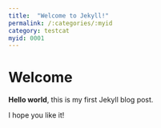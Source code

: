 ```yaml
---
title:  "Welcome to Jekyll!"
permalink: /:categories/:myid
category: testcat
myid: 0001
---
```


# Welcome

**Hello world**, this is my first Jekyll blog post.

I hope you like it!